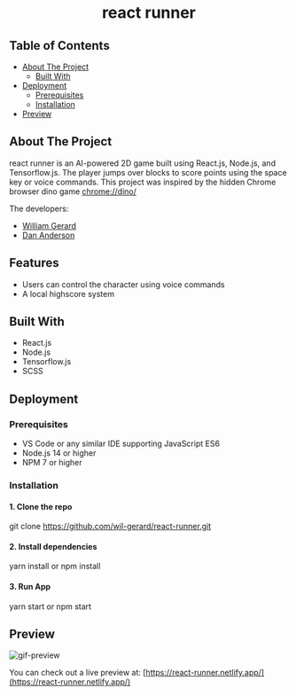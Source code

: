 <p align="center">
  <h1 align="center">react runner</h1>
</p>

## Table of Contents

- [About The Project](#about-the-project)
  - [Built With](#built-with)
- [Deployment](#deployment)
  - [Prerequisites](#prerequisites)
  - [Installation](#installation)
- [Preview](#preview)

## About The Project

react runner is an AI-powered 2D game built using React.js, Node.js, and Tensorflow.js. The player jumps over blocks to score points using the space key or voice commands. This project was inspired by the hidden Chrome browser dino game [chrome://dino/](chrome://dino/)

The developers:
* [William Gerard](https://github.com/wil-gerard)
* [Dan Anderson](https://github.com/DanCAnderson)

## Features

- Users can control the character using voice commands
- A local highscore system

## Built With

- React.js
- Node.js
- Tensorflow.js
- SCSS

## Deployment

### Prerequisites

- VS Code or any similar IDE supporting JavaScript ES6
- Node.js 14 or higher
- NPM 7 or higher

### Installation

#### 1. Clone the repo

git clone https://github.com/wil-gerard/react-runner.git

#### 2. Install dependencies

yarn install or npm install

#### 3. Run App

yarn start or npm start

## Preview

![gif-preview](https://user-images.githubusercontent.com/74286884/131932092-846d76a1-c68c-49a1-979e-d406bd25c6dd.gif)

You can check out a live preview at: [https://react-runner.netlify.app/](https://react-runner.netlify.app/)
